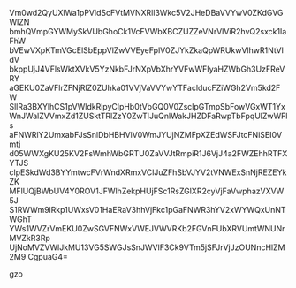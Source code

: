 Vm0wd2QyUXlWa1pPVldScFVtMVNXRll3Wkc5V2JHeDBaVVYwV0ZKdGVGWlZN
bmhQVmpGYWMySkVUbGhoCk1VcFVWbXBCZUZZeVNrVlViR2hvQ2sxck1IaFhW
bVEwVXpKTmVGcElSbEppVlZwVVEyeFplV0ZJYkZkaQpWRUkwVlhwR1NtVldV
bkppUjJ4VFlsWktXVkV5YzNkbFJrNXpVbXhrYVFwWFIyaHZWbGh3UzFReVRY
aGEKU0ZaVFlrZFNjRlZ0ZUhka01VVjVaVVYwYTFaclducFZiWGh2Vm5kd2FW
SllRa3BXYlhCS1pVWldkRlpyClpHb0tVbGQ0V0ZsclpGTmpSbFowVGxWT1Yx
WnJWalZVVmxZd1ZUSktTRlZzY0ZwTlJuQnlWakJHZDFaRwpTbFpqUlZwWFls
aFNWRlY2UmxabFJsSnlDbHBHVlV0WmJYUjNZMFpXZEdWSFJtcFNiSEI0Vmtj
d05WWXgKU25KV2FsWmhWbGRTU0ZaVVJtRmpiR1J6VjJ4a2FWZEhhRTFXYTJS
clpESkdWd3BYYmtwcFVrWndXRmxVClJuZFhSbVJYV2tVNWExSnNjREZEYkZK
MFlUQjBWbUV4Y0ROV1JFWlhZekpHUjFSc1RsZGlXR2cyVjFaVwphazVXVW5J
S1RWWm9iRkp1UWxsV01HaERaV3hhVjFkc1pGaFNWR3hYV2xWYWQxUnNTWGhT
YWs1WVZrVmEKU0ZwSGVFNWxVWEJVWVRKb2FGVnFUbXRVUmtWNUNrMVZkR3Rp
UjNoMVZVWlJkMU13VG5SWGJsSnJWVlF3Ck9VTm5jSFJrVjJzOUNncHlZM2M9
CgpuaG4=

gzo